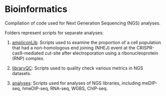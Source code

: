 # Bioinformatics

Compilation of code used for Next Generation Sequencing (NGS) analyses.

Folders represent scripts for separate analyses:

1) [ampliconLib](https://github.com/Jwong684/bioinformatics/tree/master/ampliconLib): Scripts used to examine the proportion of a cell population that had a non-homologous end joining (NHEJ) event at the CRISPR-cas9-mediated cut-site after electroporation using a ribonucleoprotein (RNP) complex.

2) [libraryQC](https://github.com/Jwong684/bioinformatics/tree/master/libraryQC): Scripts used to quality check various metrics in NGS datasets.

3) [analyses](https://github.com/Jwong684/bioinformatics/tree/master/analyses): Scripts used for analyses of NGS libraries, including meDIP-seq, hmeDIP-seq, RNA-seq, WGBS, ChIP-seq.